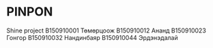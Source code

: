# PINPON
Shine project
B150910001 Төмөрцоож
B150910012 Ананд
B150910023 Гонгор
B150910032 Нандинбаяр
B150910044 Эрдэнэдалай
